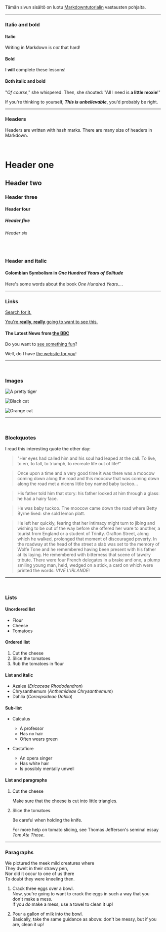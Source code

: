 

Tämän sivun sisältö on luotu [Markdowntutorialin](https://www.markdowntutorial.com/) vastausten pohjalta.

-----------------------------------------------------------------------------------------------------------
### Italic and bold

#### Italic
Writing in Markdown is _not_ that hard!
&nbsp;

#### Bold
I **will** complete these lessons!
&nbsp;

#### Both italic and bold
"_Of course_," she whispered. Then, she shouted: "All I need is **a little moxie**!"

If you're thinking to yourself, **_This is unbelievable_**, you'd probably be right.

----------------------------------------------------------------------------------------------------------
### Headers
Headers are written with hash marks. There are many size of headers in Markdown. 

&nbsp;
&nbsp;

# Header one
## Header two
### Header three
#### Header four
##### Header five
###### Header six

&nbsp;
### Header and italic

#### Colombian Symbolism in _One Hundred Years of Solitude_

Here's some words about the book _One Hundred Years..._.

-----------------------------------------------------------------------------------------------------------
### Links

[Search for it.](https://www.google.com)

[You're **really, really** going to want to see this.](https://www.dailykitten.com)


#### The Latest News from [the BBC](https://www.bbc.com/news)

Do you want to [see something fun][a fun place]?

Well, do I have [the website for you][another fun place]!

[a fun place]: https://www.zombo.com
[another fun place]: https://www.stumbleupon.com

-----------------------------------------------------------------------------------------------------------
&nbsp;
### Images
![A pretty tiger](https://upload.wikimedia.org/wikipedia/commons/5/56/Tiger.50.jpg)


![Black cat][Black]

![Orange cat][Orange]

[Black]: https://upload.wikimedia.org/wikipedia/commons/a/a3/81_INF_DIV_SSI.jpg
[Orange]: https://icons.iconarchive.com/icons/google/noto-emoji-animals-nature/256/22221-cat-icon.png

-----------------------------------------------------------------------------------------------------------
&nbsp;
### Blockquotes
I read this interesting quote the other day:

>"Her eyes had called him and his soul had leaped at the call. To live, to err, to fall, to triumph, to recreate life out of life!"



>Once upon a time and a very good time it was there was a moocow coming down along the road and this moocow that was coming down along the road met a nicens little boy named baby tuckoo...

>His father told him that story: his father looked at him through a glass: he had a hairy face.

>He was baby tuckoo. The moocow came down the road where Betty Byrne lived: she sold lemon platt.


>He left her quickly, fearing that her intimacy might turn to jibing and wishing to be out of the way before she offered her ware to another, a tourist from England or a student of Trinity. Grafton Street, along which he walked, prolonged that moment of discouraged poverty. In the roadway at the head of the street a slab was set to the memory of Wolfe Tone and he remembered having been present with his father at its laying. He remembered with bitterness that scene of tawdry tribute. There were four French delegates in a brake and one, a plump smiling young man, held, wedged on a stick, a card on which were printed the words: _VIVE L'IRLANDE_!

-----------------------------------------------------------------------------------------------------------
&nbsp;
### Lists

#### Unordered list
* Flour
* Cheese
* Tomatoes

#### Ordered list
1. Cut the cheese
2. Slice the tomatoes
3. Rub the tomatoes in flour

#### List and italic
* Azalea (_Ericaceae Rhododendron_)
* Chrysanthemum (_Anthemideae Chrysanthemum_)
* Dahlia (_Coreopsideae Dahlia_)

#### Sub-list
* Calculus
  * A professor
  * Has no hair
  * Often wears green

* Castafiore
  *  An opera singer
  *  Has white hair
  *  Is possibly mentally unwell

 
#### List and paragraphs
 1. Cut the cheese

    Make sure that the cheese is cut into little triangles.

2. Slice the tomatoes

   Be careful when holding the knife.
   
   For more help on tomato slicing, see Thomas Jefferson's seminal essay _Tom Ate Those_.

-----------------------------------------------------------------------------------------------------------
### Paragraphs

   We pictured the meek mild creatures where  
They dwelt in their strawy pen,  
Nor did it occur to one of us there  
To doubt they were kneeling then.  




1. Crack three eggs over a bowl.  
Now, you're going to want to crack the eggs in such a way that you don't make a mess.  
If you _do_ make a mess, use a towel to clean it up!

2. Pour a gallon of milk into the bowl.  
Basically, take the same guidance as above: don't be messy, but if you are, clean it up!


